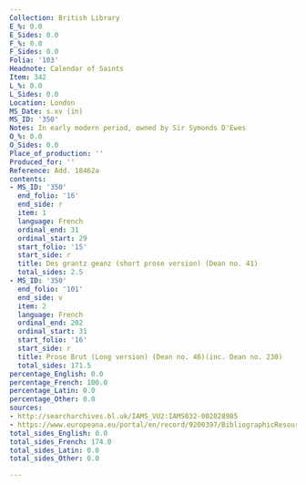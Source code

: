 ```yaml
---
Collection: British Library
E_%: 0.0
E_Sides: 0.0
F_%: 0.0
F_Sides: 0.0
Folia: '103'
Headnote: Calendar of Saints
Item: 342
L_%: 0.0
L_Sides: 0.0
Location: London
MS_Date: s.xv (in)
MS_ID: '350'
Notes: In early modern period, owned by Sir Symonds D'Ewes
O_%: 0.0
O_Sides: 0.0
Place_of_production: ''
Produced_for: ''
Reference: Add. 18462a
contents:
- MS_ID: '350'
  end_folio: '16'
  end_side: r
  item: 1
  language: French
  ordinal_end: 31
  ordinal_start: 29
  start_folio: '15'
  start_side: r
  title: Des grantz geanz (short prose version) (Dean no. 41)
  total_sides: 2.5
- MS_ID: '350'
  end_folio: '101'
  end_side: v
  item: 2
  language: French
  ordinal_end: 202
  ordinal_start: 31
  start_folio: '16'
  start_side: r
  title: Prose Brut (Long version) (Dean no. 46)(inc. Dean no. 230)
  total_sides: 171.5
percentage_English: 0.0
percentage_French: 100.0
percentage_Latin: 0.0
percentage_Other: 0.0
sources:
- http://searcharchives.bl.uk/IAMS_VU2:IAMS032-002028985
- https://www.europeana.eu/portal/en/record/9200397/BibliographicResource_3000126255327.html
total_sides_English: 0.0
total_sides_French: 174.0
total_sides_Latin: 0.0
total_sides_Other: 0.0

---
```

